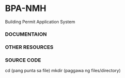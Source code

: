 # BPA-NMH
Building Permit Application System

### DOCUMENTAION
### OTHER RESOURCES
### SOURCE CODE

cd (pang punta sa file)
mkdir (paggawa ng files/directory)
